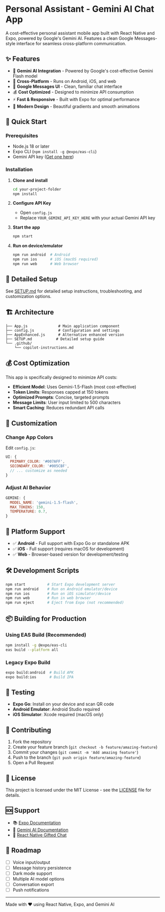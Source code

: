 # Personal Assistant - Gemini AI Chat App

A cost-effective personal assistant mobile app built with React Native and Expo, powered by Google's Gemini AI. Features a clean Google Messages-style interface for seamless cross-platform communication.

## ✨ Features

- 🤖 **Gemini AI Integration** - Powered by Google's cost-effective Gemini Flash model
- 📱 **Cross-Platform** - Runs on Android, iOS, and web
- 💬 **Google Messages UI** - Clean, familiar chat interface
- 💰 **Cost Optimized** - Designed to minimize API consumption
- ⚡ **Fast & Responsive** - Built with Expo for optimal performance
- 🎨 **Modern Design** - Beautiful gradients and smooth animations

## 🚀 Quick Start

### Prerequisites
- Node.js 18 or later
- Expo CLI (`npm install -g @expo/eas-cli`)
- Gemini API key ([Get one here](https://makersuite.google.com/app/apikey))

### Installation
1. **Clone and install**
   ```bash
   cd your-project-folder
   npm install
   ```

2. **Configure API Key**
   - Open `config.js`
   - Replace `YOUR_GEMINI_API_KEY_HERE` with your actual Gemini API key

3. **Start the app**
   ```bash
   npm start
   ```

4. **Run on device/emulator**
   ```bash
   npm run android  # Android
   npm run ios      # iOS (macOS required)
   npm run web      # Web browser
   ```

## 📖 Detailed Setup

See [SETUP.md](./SETUP.md) for detailed setup instructions, troubleshooting, and customization options.

## 🏗 Architecture

```
├── App.js              # Main application component
├── config.js           # Configuration and settings
├── AppEnhanced.js      # Alternative enhanced version
├── SETUP.md           # Detailed setup guide
└── .github/
    └── copilot-instructions.md
```

## 💰 Cost Optimization

This app is specifically designed to minimize API costs:

- **Efficient Model**: Uses Gemini-1.5-Flash (most cost-effective)
- **Token Limits**: Responses capped at 150 tokens
- **Optimized Prompts**: Concise, targeted prompts
- **Message Limits**: User input limited to 500 characters
- **Smart Caching**: Reduces redundant API calls

## 🎨 Customization

### Change App Colors
Edit `config.js`:
```javascript
UI: {
  PRIMARY_COLOR: '#007AFF',
  SECONDARY_COLOR: '#005CBF',
  // ... customize as needed
}
```

### Adjust AI Behavior
```javascript
GEMINI: {
  MODEL_NAME: 'gemini-1.5-flash',
  MAX_TOKENS: 150,
  TEMPERATURE: 0.7,
}
```

## 📱 Platform Support

- ✅ **Android** - Full support with Expo Go or standalone APK
- ✅ **iOS** - Full support (requires macOS for development)
- ✅ **Web** - Browser-based version for development/testing

## 🛠 Development Scripts

```bash
npm start          # Start Expo development server
npm run android    # Run on Android emulator/device
npm run ios        # Run on iOS simulator/device
npm run web        # Run in web browser
npm run eject      # Eject from Expo (not recommended)
```

## 📦 Building for Production

### Using EAS Build (Recommended)
```bash
npm install -g @expo/eas-cli
eas build --platform all
```

### Legacy Expo Build
```bash
expo build:android  # Build APK
expo build:ios      # Build IPA
```

## 🧪 Testing

- **Expo Go**: Install on your device and scan QR code
- **Android Emulator**: Android Studio required
- **iOS Simulator**: Xcode required (macOS only)

## 🤝 Contributing

1. Fork the repository
2. Create your feature branch (`git checkout -b feature/amazing-feature`)
3. Commit your changes (`git commit -m 'Add amazing feature'`)
4. Push to the branch (`git push origin feature/amazing-feature`)
5. Open a Pull Request

## 📄 License

This project is licensed under the MIT License - see the [LICENSE](LICENSE) file for details.

## 🆘 Support

- 📚 [Expo Documentation](https://docs.expo.dev/)
- 🤖 [Gemini AI Documentation](https://ai.google.dev/docs)
- 💬 [React Native Gifted Chat](https://github.com/FaridSafi/react-native-gifted-chat)

## 🔮 Roadmap

- [ ] Voice input/output
- [ ] Message history persistence
- [ ] Dark mode support
- [ ] Multiple AI model options
- [ ] Conversation export
- [ ] Push notifications

---

Made with ❤️ using React Native, Expo, and Gemini AI
